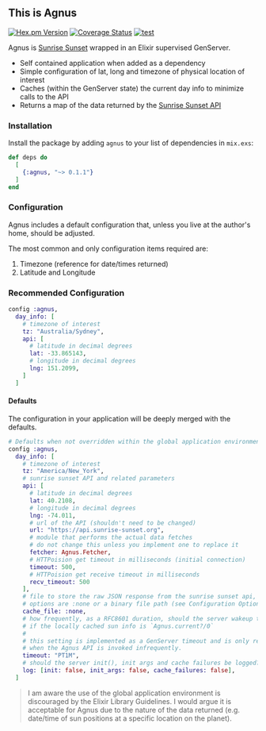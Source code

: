 ## This is Agnus

[![Hex.pm Version](http://img.shields.io/hexpm/v/agnus.svg?style=flat)](https://hex.pm/packages/agnus)
[![Coverage Status](https://coveralls.io/repos/github/TimHughey/agnus/badge.svg?branch=master)](https://coveralls.io/github/TimHughey/agnus?branch=master)
[![test](https://github.com/TimHughey/agnus/actions/workflows/test.yaml/badge.svg)](https://github.com/TimHughey/agnus/actions/workflows/test.yaml)

Agnus is [Sunrise Sunset](https://sunrise-sunset.org) wrapped in an Elixir supervised GenServer.

- Self contained application when added as a dependency
- Simple configuration of lat, long and timezone of physical location of interest
- Caches (within the GenServer state) the current day info to minimize calls to the API
- Returns a map of the data returned by the [Sunrise Sunset API](https://sunrise-sunset.org/api)

### Installation

Install the package by adding `agnus` to your list of dependencies in `mix.exs`:

```elixir
def deps do
  [
    {:agnus, "~> 0.1.1"}
  ]
end
```

### Configuration

Agnus includes a default configuration that, unless you live at the author's
home, should be adjusted.

The most common and only configuration items required are:

1. Timezone (reference for date/times returned)
2. Latitude and Longitude

### Recommended Configuration

```elixir
config :agnus,
  day_info: [
    # timezone of interest
    tz: "Australia/Sydney",
    api: [
      # latitude in decimal degrees
      lat: -33.865143,
      # longitude in decimal degrees
      lng: 151.2099,
    ]
  ]
```

#### Defaults

The configuration in your application will be deeply merged with the defaults.

```elixir
# Defaults when not overridden within the global application environment
config :agnus,
  day_info: [
    # timezone of interest
    tz: "America/New_York",
    # sunrise sunset API and related parameters
    api: [
      # latitude in decimal degrees
      lat: 40.2108,
      # longitude in decimal degrees
      lng: -74.011,
      # url of the API (shouldn't need to be changed)
      url: "https://api.sunrise-sunset.org",
      # module that performs the actual data fetches
      # do not change this unless you implement one to replace it
      fetcher: Agnus.Fetcher,
      # HTTPoision get timeout in milliseconds (initial connection)
      timeout: 500,
      # HTTPoision get receive timeout in milliseconds
      recv_timeout: 500
    ],
    # file to store the raw JSON response from the sunrise sunset api, if desired.
    # options are :none or a binary file path (see Configuration Options)
    cache_file: :none,
    # how frequently, as a RFC8601 duration, should the server wakeup to check
    # if the locally cached sun info is `Agnus.current?/0`
    #
    # this setting is implemented as a GenServer timeout and is only relevant
    # when the Agnus API is invoked infrequently.
    timeout: "PT1M",
    # should the server init(), init args and cache failures be logged?
    log: [init: false, init_args: false, cache_failures: false],
  ]
```

> I am aware the use of the global application environment is discouraged
> by the Elixir Library Guidelines. I would argue it is acceptable for Agnus
> due to the nature of the data returned (e.g. date/time of sun positions
> at a specific location on the planet).
